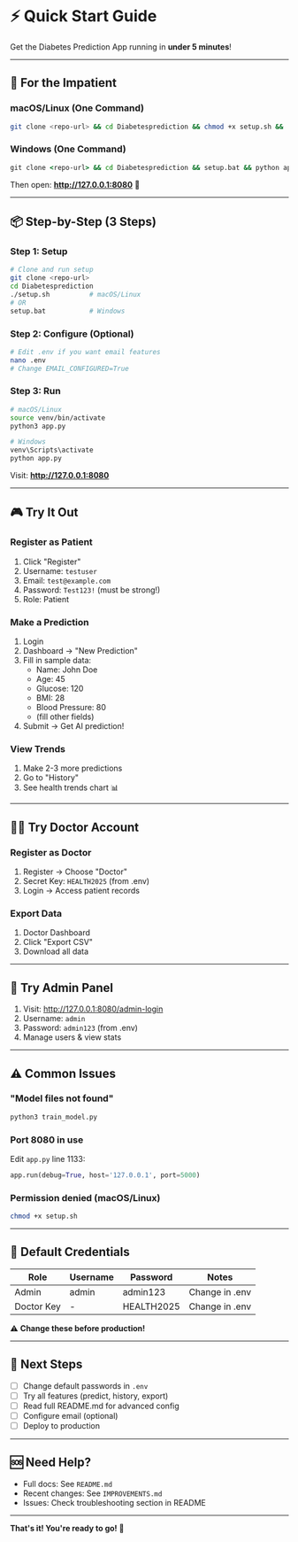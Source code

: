 # ⚡ Quick Start Guide

Get the Diabetes Prediction App running in **under 5 minutes**!

---

## 🚀 For the Impatient

### **macOS/Linux (One Command)**
```bash
git clone <repo-url> && cd Diabetesprediction && chmod +x setup.sh && ./setup.sh && source venv/bin/activate && python3 app.py
```

### **Windows (One Command)**
```cmd
git clone <repo-url> && cd Diabetesprediction && setup.bat && python app.py
```

Then open: **http://127.0.0.1:8080** 🎉

---

## 📦 Step-by-Step (3 Steps)

### **Step 1: Setup**
```bash
# Clone and run setup
git clone <repo-url>
cd Diabetesprediction
./setup.sh          # macOS/Linux
# OR
setup.bat           # Windows
```

### **Step 2: Configure (Optional)**
```bash
# Edit .env if you want email features
nano .env
# Change EMAIL_CONFIGURED=True
```

### **Step 3: Run**
```bash
# macOS/Linux
source venv/bin/activate
python3 app.py

# Windows
venv\Scripts\activate
python app.py
```

Visit: **http://127.0.0.1:8080**

---

## 🎮 Try It Out

### **Register as Patient**
1. Click "Register"
2. Username: `testuser`
3. Email: `test@example.com`
4. Password: `Test123!` (must be strong!)
5. Role: Patient

### **Make a Prediction**
1. Login
2. Dashboard → "New Prediction"
3. Fill in sample data:
   - Name: John Doe
   - Age: 45
   - Glucose: 120
   - BMI: 28
   - Blood Pressure: 80
   - (fill other fields)
4. Submit → Get AI prediction!

### **View Trends**
1. Make 2-3 more predictions
2. Go to "History"
3. See health trends chart 📊

---

## 👨‍⚕️ Try Doctor Account

### **Register as Doctor**
1. Register → Choose "Doctor"
2. Secret Key: `HEALTH2025` (from .env)
3. Login → Access patient records

### **Export Data**
1. Doctor Dashboard
2. Click "Export CSV"
3. Download all data

---

## 🔐 Try Admin Panel

1. Visit: http://127.0.0.1:8080/admin-login
2. Username: `admin`
3. Password: `admin123` (from .env)
4. Manage users & view stats

---

## ⚠️ Common Issues

### **"Model files not found"**
```bash
python3 train_model.py
```

### **Port 8080 in use**
Edit `app.py` line 1133:
```python
app.run(debug=True, host='127.0.0.1', port=5000)
```

### **Permission denied (macOS/Linux)**
```bash
chmod +x setup.sh
```

---

## 📝 Default Credentials

| Role | Username | Password | Notes |
|------|----------|----------|-------|
| Admin | admin | admin123 | Change in .env |
| Doctor Key | - | HEALTH2025 | Change in .env |

⚠️ **Change these before production!**

---

## 🎯 Next Steps

- [ ] Change default passwords in `.env`
- [ ] Try all features (predict, history, export)
- [ ] Read full README.md for advanced config
- [ ] Configure email (optional)
- [ ] Deploy to production

---

## 🆘 Need Help?

- Full docs: See `README.md`
- Recent changes: See `IMPROVEMENTS.md`
- Issues: Check troubleshooting section in README

---

**That's it! You're ready to go! 🚀**
